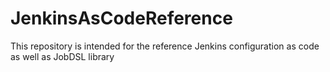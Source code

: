 # JenkinsAsCodeReference
This repository is intended for the reference Jenkins configuration as code as well as JobDSL library
